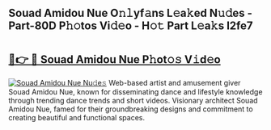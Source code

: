 ## Souad Amidou Nue O𝚗𝚕yf𝚊ns L𝚎a𝚔ed N𝚞𝚍es - Part-80D P𝚑𝚘tos Vi𝚍𝚎o - H𝚘𝚝 Part L𝚎a𝚔s I2fe7

# <h2><a href="http://kf2vdy0.oniu.top/?m=Souad+Amidou+Nue">🔗👉 🔴 Souad Amidou Nue P𝚑ot𝚘𝚜 V𝚒d𝚎o</a></h2>

[![Souad Amidou Nue Nu𝚍e𝚜](https://i.imgur.com/0qMVB7G.gif)](http://kf2vdy0.oniu.top/?m=Souad+Amidou+Nue)
Web-based artist and amusement giver Souad Amidou Nue, known for disseminating dance and lifestyle knowledge through trending dance trends and short videos. Visionary architect Souad Amidou Nue, famed for their groundbreaking designs and commitment to creating beautiful and functional spaces.  
